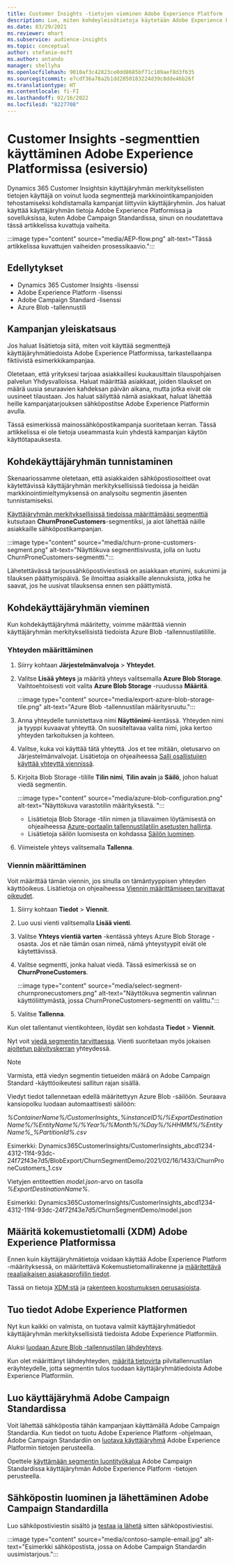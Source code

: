 ```yaml
---
title: Customer Insights -tietojen vieminen Adobe Experience Platform -ratkaisuun
description: Lue, miten kohdeyleisötietoja käytetään Adobe Experience Platformissa.
ms.date: 03/29/2021
ms.reviewer: mhart
ms.subservice: audience-insights
ms.topic: conceptual
author: stefanie-msft
ms.author: antando
manager: shellyha
ms.openlocfilehash: 9010af3c42823ce0dd8685bf71c109aef8d3f635
ms.sourcegitcommit: e7cdf36a78a2b1dd2850183224d39c8dde46b26f
ms.translationtype: HT
ms.contentlocale: fi-FI
ms.lasthandoff: 02/16/2022
ms.locfileid: "8227708"
---
```

# <a name="use-customer-insights-segments-in-adobe-experience-platform-preview"></a>Customer Insights -segmenttien käyttäminen Adobe Experience Platformissa (esiversio)

Dynamics 365 Customer Insightsin käyttäjäryhmän merkityksellisten tietojen käyttäjä on voinut luoda segmenttejä markkinointikampanjoiden tehostamiseksi kohdistamalla kampanjat liittyviin käyttäjäryhmiin. Jos haluat käyttää käyttäjäryhmän tietoja Adobe Experience Platformissa ja sovelluksissa, kuten Adobe Campaign Standardissa, sinun on noudatettava tässä artikkelissa kuvattuja vaiheita.

:::image type="content" source="media/AEP-flow.png" alt-text="Tässä artikkelissa kuvattujen vaiheiden prosessikaavio.":::

## <a name="prerequisites"></a>Edellytykset

-   Dynamics 365 Customer Insights -lisenssi
-   Adobe Experience Platform -lisenssi
-   Adobe Campaign Standard -lisenssi
-   Azure Blob -tallennustili

## <a name="campaign-overview"></a>Kampanjan yleiskatsaus

Jos haluat lisätietoja siitä, miten voit käyttää segmenttejä käyttäjäryhmätiedoista Adobe Experience Platformissa, tarkastellaanpa fiktiivistä esimerkkikampanjaa.

Oletetaan, että yrityksesi tarjoaa asiakkaillesi kuukausittain tilauspohjaisen palvelun Yhdysvalloissa. Haluat määrittää asiakkaat, joiden tilaukset on määrä uusia seuraavien kahdeksan päivän aikana, mutta jotka eivät ole uusineet tilaustaan. Jos haluat säilyttää nämä asiakkaat, haluat lähettää heille kampanjatarjouksen sähköpostitse Adobe Experience Platformin avulla.

Tässä esimerkissä mainossähköpostikampanja suoritetaan kerran. Tässä artikkelissa ei ole tietoja useammasta kuin yhdestä kampanjan käytön käyttötapauksesta.

## <a name="identify-your-target-audience"></a>Kohdekäyttäjäryhmän tunnistaminen

Skenaariossamme oletetaan, että asiakkaiden sähköpostiosoitteet ovat käytettävissä käyttäjäryhmän merkityksellisissä tiedoissa ja heidän markkinointimieltymyksensä on analysoitu segmentin jäsenten tunnistamiseksi.

[Käyttäjäryhmän merkityksellisissä tiedoissa määrittämääsi segmenttiä](segments.md) kutsutaan **ChurnProneCustomers**-segmentiksi, ja aiot lähettää näille asiakkaille sähköpostikampanjan.

:::image type="content" source="media/churn-prone-customers-segment.png" alt-text="Näyttökuva segmenttisivusta, jolla on luotu ChurnProneCustomers-segmentti.":::

Lähetettävässä tarjoussähköpostiviestissä on asiakkaan etunimi, sukunimi ja tilauksen päättymispäivä. Se ilmoittaa asiakkaille alennuksista, jotka he saavat, jos he uusivat tilauksensa ennen sen päättymistä.

## <a name="export-your-target-audience"></a>Kohdekäyttäjäryhmän vieminen

Kun kohdekäyttäjäryhmä määritetty, voimme määrittää viennin käyttäjäryhmän merkityksellisistä tiedoista Azure Blob -tallennustilatilille.

### <a name="configure-a-connection"></a>Yhteyden määrittäminen

1. Siirry kohtaan **Järjestelmänvalvoja** > **Yhteydet**.

1. Valitse **Lisää yhteys** ja määritä yhteys valitsemalla **Azure Blob Storage**. Vaihtoehtoisesti voit valita **Azure Blob Storage** -ruudussa **Määritä**.

   :::image type="content" source="media/export-azure-blob-storage-tile.png" alt-text="Azure Blob -tallennustilan määritysruutu."::: 

1. Anna yhteydelle tunnistettava nimi **Näyttönimi**-kentässä. Yhteyden nimi ja tyyppi kuvaavat yhteyttä. On suositeltavaa valita nimi, joka kertoo yhteyden tarkoituksen ja kohteen.

1. Valitse, kuka voi käyttää tätä yhteyttä. Jos et tee mitään, oletusarvo on Järjestelmänvalvojat. Lisätietoja on ohjeaiheessa [Salli osallistujien käyttää yhteyttä viennissä](connections.md#allow-contributors-to-use-a-connection-for-exports).

1. Kirjoita Blob Storage -tilille **Tilin nimi**, **Tilin avain** ja **Säilö**, johon haluat viedä segmentin.  
      
   :::image type="content" source="media/azure-blob-configuration.png" alt-text="Näyttökuva varastotilin määrityksestä. "::: 
   
    - Lisätietoja Blob Storage -tilin nimen ja tiliavaimen löytämisestä on ohjeaiheessa [Azure-portaalin tallennustilatilin asetusten hallinta](/azure/storage/common/storage-account-manage).
    - Lisätietoja säilön luomisesta on kohdassa [Säilön luominen](/azure/storage/blobs/storage-quickstart-blobs-portal#create-a-container).

1. Viimeistele yhteys valitsemalla **Tallenna**. 

### <a name="configure-an-export"></a>Viennin määrittäminen

Voit määrittää tämän viennin, jos sinulla on tämäntyyppisen yhteyden käyttöoikeus. Lisätietoja on ohjeaiheessa [Viennin määrittämiseen tarvittavat oikeudet](export-destinations.md#set-up-a-new-export).

1. Siirry kohtaan **Tiedot** > **Viennit**.

1. Luo uusi vienti valitsemalla **Lisää vienti**.

1. Valitse **Yhteys vientiä varten** -kentässä yhteys Azure Blob Storage -osasta. Jos et näe tämän osan nimeä, nämä yhteystyypit eivät ole käytettävissä.

1. Valitse segmentti, jonka haluat viedä. Tässä esimerkissä se on **ChurnProneCustomers**.

   :::image type="content" source="media/select-segment-churnpronecustomers.png" alt-text="Näyttökuva segmentin valinnan käyttöliittymästä, jossa ChurnProneCustomers-segmentti on valittu.":::

1. Valitse **Tallenna**.

Kun olet tallentanut vientikohteen, löydät sen kohdasta **Tiedot** > **Viennit**.

Nyt voit [viedä segmentin tarvittaessa](export-destinations.md#run-exports-on-demand). Vienti suoritetaan myös jokaisen [ajoitetun päivityskerran](system.md) yhteydessä.

> [!NOTE]
> Varmista, että viedyn segmentin tietueiden määrä on Adobe Campaign Standard -käyttöoikeutesi sallitun rajan sisällä.

Viedyt tiedot tallennetaan edellä määritettyyn Azure Blob -säilöön. Seuraava kansiopolku luodaan automaattisesti säilöön:

*%ContainerName%/CustomerInsights_%instanceID%/%ExportDestinationName%/%EntityName%/%Year%/%Month%/%Day%/%HHMM%/%EntityName%_%PartitionId%.csv*

Esimerkki: Dynamics365CustomerInsights/CustomerInsights_abcd1234-4312-11f4-93dc-24f72f43e7d5/BlobExport/ChurnSegmentDemo/2021/02/16/1433/ChurnProneCustomers_1.csv

Vietyjen entiteettien *model.json*-arvo on tasolla *%ExportDestinationName%*.

Esimerkki: Dynamics365CustomerInsights/CustomerInsights_abcd1234-4312-11f4-93dc-24f72f43e7d5/ChurnSegmentDemo/model.json

## <a name="define-experience-data-model-xdm-in-adobe-experience-platform"></a>Määritä kokemustietomalli (XDM) Adobe Experience Platformissa

Ennen kuin käyttäjäryhmätietoja voidaan käyttää Adobe Experience Platform -määrityksessä, on määritettävä Kokemustietomallirakenne ja [määritettävä reaaliaikaisen asiakasprofiilin tiedot](https://experienceleague.adobe.com/docs/experience-platform/profile/tutorials/dataset-configuration.html#tutorials).

Tässä on tietoja [XDM:stä](https://experienceleague.adobe.com/docs/experience-platform/xdm/home.html) ja [rakenteen koostumuksen perusasioista](https://experienceleague.adobe.com/docs/experience-platform/xdm/schema/composition.html#schema).

## <a name="import-data-into-adobe-experience-platform"></a>Tuo tiedot Adobe Experience Platformen

Nyt kun kaikki on valmista, on tuotava valmiit käyttäjäryhmätiedot käyttäjäryhmän merkityksellisistä tiedoista Adobe Experience Platformiin.

Aluksi [luodaan Azure Blob -tallennustilan lähdeyhteys](https://experienceleague.adobe.com/docs/experience-platform/sources/ui-tutorials/create/cloud-storage/blob.html#getting-started).    

Kun olet määrittänyt lähdeyhteyden, [määritä tietovirta](https://experienceleague.adobe.com/docs/experience-platform/sources/ui-tutorials/dataflow/cloud-storage.html#ui-tutorials) pilvitallennustilan eräyhteydelle, jotta segmentin tulos tuodaan käyttäjäryhmätiedoista Adobe Experience Platformiin.

## <a name="create-an-audience-in-adobe-campaign-standard"></a>Luo käyttäjäryhmä Adobe Campaign Standardissa

Voit lähettää sähköpostia tähän kampanjaan käyttämällä Adobe Campaign Standardia. Kun tiedot on tuotu Adobe Experience Platform -ohjelmaan, Adobe Campaign Standardiin on [luotava käyttäjäryhmä](https://experienceleague.adobe.com/docs/campaign-standard/using/profiles-and-audiences/get-started-profiles-and-audiences.html#permission) Adobe Experience Platformin tietojen perusteella.


Opettele [käyttämään segmentin luontityökalua](https://experienceleague.adobe.com/docs/campaign-standard/using/integrating-with-adobe-cloud/adobe-experience-platform/audience-destinations/aep-using-segment-builder.html) Adobe Campaign Standardissa käyttäjäryhmän Adobe Experience Platform -tietojen perusteella.

## <a name="create-and-send-the-email-using-adobe-campaign-standard"></a>Sähköpostin luominen ja lähettäminen Adobe Campaign Standardilla

Luo sähköpostiviestin sisältö ja [testaa ja lähetä](https://experienceleague.adobe.com/docs/campaign-standard/using/testing-and-sending/get-started-sending-messages.html#preparing-and-testing-messages) sitten sähköpostiviestisi.

:::image type="content" source="media/contoso-sample-email.jpg" alt-text="Esimerkki sähköpostista, jossa on Adobe Campaign Standardin uusimistarjous.":::

